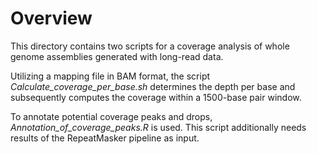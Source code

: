 # Overview

This directory contains two scripts for a coverage analysis of whole genome assemblies generated with long-read data.

Utilizing a mapping file in BAM format, the script _Calculate_coverage_per_base.sh_ determines the depth per base and subsequently computes the coverage within a 1500-base pair window.

To annotate potential coverage peaks and drops, _Annotation_of_coverage_peaks.R_ is used. This script additionally needs results of the RepeatMasker pipeline as input. 

